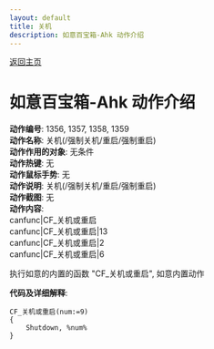 ```yaml
---
layout: default
title: 关机
description: 如意百宝箱-Ahk 动作介绍
---
```

<link rel="stylesheet" href="../Actions/css/atom-one-light.min.css">
<script src="../Actions/js/highlight.min.js"></script>
<script>hljs.highlightAll();</script>

[返回主页](../index.md)

# [](#header-2) 如意百宝箱-Ahk 动作介绍

**动作编号**: 1356, 1357, 1358, 1359  
**动作名称**: 关机(/强制关机/重启/强制重启)  
**动作作用的对象**: 无条件  
**动作热键**: 无  
**动作鼠标手势**: 无  
**动作说明**: 关机(/强制关机/重启/强制重启)  
**动作截图**: 无  
**动作内容**:  
canfunc|CF_关机或重启  
canfunc|CF_关机或重启|13  
canfunc|CF_关机或重启|2  
canfunc|CF_关机或重启|6  

执行如意的内置的函数 "CF_关机或重启", 如意内置动作  

**代码及详细解释**:  

```Autohotkey
CF_关机或重启(num:=9)
{
	Shutdown, %num%
}
```